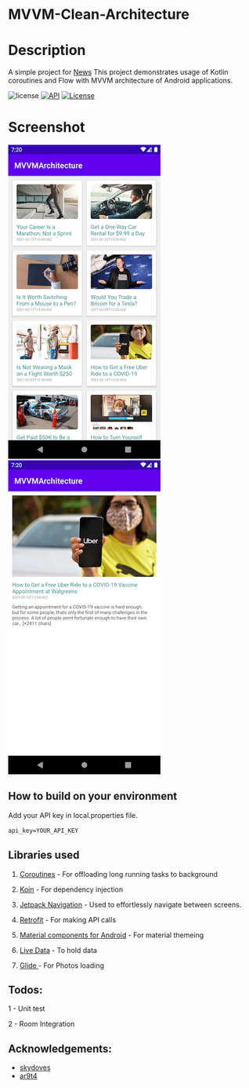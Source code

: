 # MVVM-Clean-Architecture

# Description
A simple project for [News](https://newsapi.org/) This project demonstrates usage of Kotlin coroutines and Flow with MVVM architecture of Android applications.

![license](https://img.shields.io/badge/license-MIT%20License-blue.svg)
[![API](https://img.shields.io/badge/API-21%2B-brightgreen.svg?style=flat)](https://android-arsenal.com/api?level=21)
<a href="https://github.com/7alma9/MVVMArchitecture"><img alt="License" src="https://img.shields.io/static/v1?label=GitHub&message=7alma9&color=C51162"/></a><br>

 
# Screenshot
![Screen shot0](https://github.com/7alma9/MVVMArchitecture/blob/main/screenshots/device-2021-02-22-192023.png)
![Screen shot1](https://github.com/7alma9/MVVMArchitecture/blob/main/screenshots/device-2021-02-22-192051.png)
 

 ## How to build on your environment
Add your API key in local.properties file.
```xml
api_key=YOUR_API_KEY
```

## Libraries used

1. [Coroutines](https://kotlinlang.org/docs/reference/coroutines-overview.html) - For offloading long running tasks to background

2. [Koin](https://insert-koin.io) - For dependency injection

3. [Jetpack Navigation](https://developer.android.com/guide/navigation/navigation-getting-started) - Used to effortlessly navigate between screens.

4. [Retrofit](https://github.com/square/retrofit) - For making API calls

5. [Material components for Android](https://material.io/develop/android/docs/getting-started/) - For material themeing

6. [Live Data](https://developer.android.com/topic/libraries/architecture/livedata) - To hold data

7. [Glide ](https://github.com/bumptech/glide) - For Photos loading


## Todos:

1 - Unit test

2 - Room Integration


## Acknowledgements:

* [skydoves](https://github.com/skydoves/TheMovies)
* [ar9t4](https://github.com/ar9t4/android-boilerplate-mvvm)
